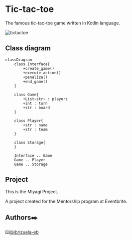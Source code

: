 # Tic-tac-toe

The famous tic-tac-toe game written in Kotlin language.

![tictactoe](https://user-images.githubusercontent.com/80478831/154754611-2bfd683f-cccc-466c-b42d-88ca3114128f.jpeg)

## Class diagram

```mermaid
classDiagram
    class Interface{
        +create_game()
        +execute_action()
        +penalize()
        +end_game()
    }

    class Game{
        +List~str~ : players
        +int : turn
        +str : board
    }

    class Player{
        +str : name
        +str : team
    }
    
    class Storage{
    }
    
    Interface .. Game
    Game .. Player
    Game .. Storage
```

## Project

This is the Miyagi Project.

A project created for the Mentorship program at Eventbrite.

## Authors✒️

⌨️[@ibrizuela-eb](https://github.com/ibrizuela-eb)